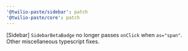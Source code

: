 ```yaml
---
'@twilio-paste/sidebar': patch
'@twilio-paste/core': patch
---
```


[Sidebar] `SidebarBetaBadge` no longer passes `onClick` when `as="span"`. Other miscellaneous typescript fixes.
